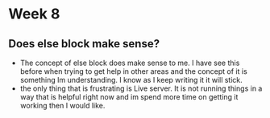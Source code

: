 # Week 8
## Does else block make sense?

- The concept of else block does make sense to me. I have see this before when trying to get help in other areas and the concept of it is something Im understanding. I know as I keep writing it it will stick.
- the only thing that is frustrating is Live server. It is not running things in a way that is helpful right now and im spend more time on getting it working then I would like.